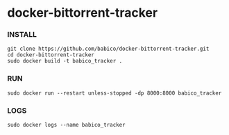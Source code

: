 # docker-bittorrent-tracker

### INSTALL
```
git clone https://github.com/babico/docker-bittorrent-tracker.git
cd docker-bittorrent-tracker
sudo docker build -t babico_tracker .
```


### RUN
```
sudo docker run --restart unless-stopped -dp 8000:8000 babico_tracker
```

### LOGS
```
sudo docker logs --name babico_tracker
```
